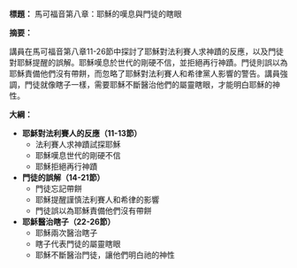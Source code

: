 **標題：** 馬可福音第八章：耶穌的嘆息與門徒的瞎眼

**摘要：**

講員在馬可福音第八章11-26節中探討了耶穌對法利賽人求神蹟的反應，以及門徒對耶穌提醒的誤解。耶穌嘆息於世代的剛硬不信，並拒絕再行神蹟。門徒則誤以為耶穌責備他們沒有帶餅，而忽略了耶穌對法利賽人和希律黨人影響的警告。講員強調，門徒就像瞎子一樣，需要耶穌不斷醫治他們的屬靈瞎眼，才能明白耶穌的神性。

**大綱：**

* **耶穌對法利賽人的反應（11-13節）**
    * 法利賽人求神蹟試探耶穌
    * 耶穌嘆息世代的剛硬不信
    * 耶穌拒絕再行神蹟
* **門徒的誤解（14-21節）**
    * 門徒忘記帶餅
    * 耶穌提醒謹慎法利賽人和希律的影響
    * 門徒誤以為耶穌責備他們沒有帶餅
* **耶穌醫治瞎子（22-26節）**
    * 耶穌兩次醫治瞎子
    * 瞎子代表門徒的屬靈瞎眼
    * 耶穌不斷醫治門徒，讓他們明白祂的神性